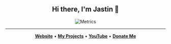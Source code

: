 <h2 align="center">Hi there, I'm Jastin 👋</h2>

<!--
<p align="center">Hello, my name is <strong>Jastin</strong>, I am from <strong><a href="https://en.m.wikipedia.org/wiki/Indonesia">Indonesia</a></strong>. I'm just a person who wants to learn programming according to my interests. I started learning coding since 2020.</p>

 <h2 align="center">My Github Stats 🛠</h2>
 <p align="center">
 <a href="https://jstnlt.my.id/donate" target="_blank">
  <img height="180em" src="https://github-readme-stats-eight-theta.vercel.app/api?username=JastinXyz&show_icons=true&theme=dracula&include_all_commits=false&count_private=true&hide_border=true">
 <img height="180em" src="https://github-readme-stats.vercel.app/api/top-langs/?username=JastinXyz&layout=compact&theme=dracula&hide_border=true">
  <img height="180em" src="https://github-readme-streak-stats.herokuapp.com?user=JastinXyz&theme=dracula&hide_border=true&date_format=M%20j%5B%2C%20Y%5D">
 </a>
 </p>
-->
 
<div align="center">
 
  ![Metrics](https://metrics.lecoq.io/JastinXyz?template=classic&people=1&introduction=1&achievements=1&languages=1&isocalendar=1&base=header%2C%20activity%2C%20community%2C%20repositories%2C%20metadata&base.indepth=false&base.hireable=false&isocalendar=false&isocalendar.duration=half-year&languages=false&languages.limit=8&languages.threshold=0%25&languages.other=false&languages.colors=github&languages.sections=most-used&languages.indepth=false&languages.analysis.timeout=15&languages.categories=markup%2C%20programming&languages.recent.categories=markup%2C%20programming&languages.recent.load=300&languages.recent.days=14&people=false&people.limit=24&people.identicons=false&people.identicons.hide=false&people.size=28&people.types=followers%2C%20following&people.shuffle=false&introduction=false&introduction.title=true&achievements=false&achievements.threshold=C&achievements.secrets=true&achievements.display=detailed&achievements.limit=0&config.timezone=Asia%2FJakarta)
 
</div>

<hr/>

 <p align="center">
  <a href="https://jstnlt.my.id"><strong>Website</strong></a> •
  <a href="https://jstnlt.my.id/#projects"><strong>My Projects</strong></a> •
  <a href="https://youtube.com/c/JastinCh"><strong>YouTube</strong></a> •
  <a href="https://jstnlt.my.id/donate"><strong>Donate Me</strong></a>
</p>
